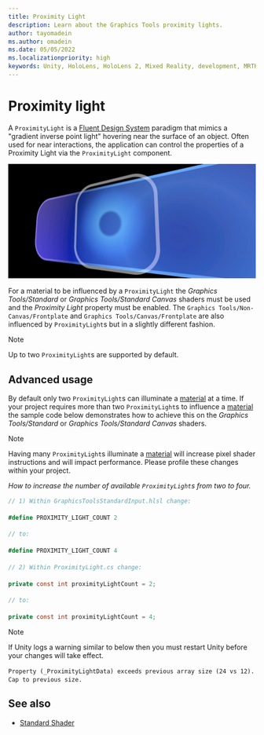 ```yaml
---
title: Proximity Light
description: Learn about the Graphics Tools proximity lights.
author: tayomadein
ms.author: omadein
ms.date: 05/05/2022
ms.localizationpriority: high
keywords: Unity, HoloLens, HoloLens 2, Mixed Reality, development, MRTK, Graphics Tools, MRGT, MR Graphics Tools, Standard Shader, Proximity Light
---
```


# Proximity light

A `ProximityLight` is a [Fluent Design System](https://www.microsoft.com/design/fluent/) paradigm that mimics a "gradient inverse point light" hovering near the surface of an object. Often used for near interactions, the application can control the properties of a Proximity Light via the `ProximityLight` component.

![Proximity Light](images/ProximityLight/ProximityLight.jpg)

For a material to be influenced by a `ProximityLight` the *Graphics Tools/Standard* or *Graphics Tools/Standard Canvas* shaders must be used and the *Proximity Light* property must be enabled. The `Graphics Tools/Non-Canvas/Frontplate` and `Graphics Tools/Canvas/Frontplate` are also influenced by `ProximityLight`s but in a slightly different fashion.

> [!NOTE]
> Up to two `ProximityLight`s are supported by default.

## Advanced usage

By default only two `ProximityLight`s can illuminate a [material](https://docs.unity3d.com/ScriptReference/Material.html) at a time. If your project requires more than two `ProximityLight`s to influence a [material](https://docs.unity3d.com/ScriptReference/Material.html) the sample code below demonstrates how to achieve this on the *Graphics Tools/Standard* or *Graphics Tools/Standard Canvas* shaders.

> [!NOTE]
> Having many `ProximityLight`s illuminate a [material](https://docs.unity3d.com/ScriptReference/Material.html) will increase pixel shader instructions and will impact performance. Please profile these changes within your project.

*How to increase the number of available `ProximityLight`s from two to four.*

```C#
// 1) Within GraphicsToolsStandardInput.hlsl change:

#define PROXIMITY_LIGHT_COUNT 2

// to:

#define PROXIMITY_LIGHT_COUNT 4

// 2) Within ProximityLight.cs change:

private const int proximityLightCount = 2;

// to:

private const int proximityLightCount = 4;
```

> [!NOTE]
> If Unity logs a warning similar to below then you must restart Unity before your changes will take effect.
>
>`Property (_ProximityLightData) exceeds previous array size (24 vs 12). Cap to previous size.`

## See also

* [Standard Shader](standard-shader.md)
